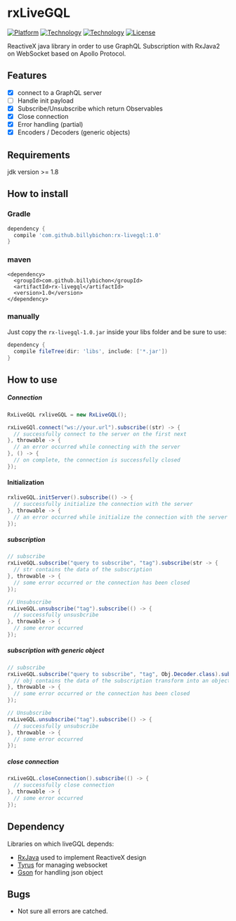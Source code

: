 # rxLiveGQL #

[![Platform](https://img.shields.io/badge/platform-Java-brightgreen.svg?style=flat)](https://www.java.com/en/)
[![Technology](https://img.shields.io/badge/technology-GraphQL-blue.svg?style=flat)](https://graphql.org/)
[![Technology](https://img.shields.io/badge/technology-ReactiveX-blue.svg?style=flat)](http://https://reactivex.io/)
[![License](http://img.shields.io/badge/license-MIT-yellow.svg?style=flat)](https://opensource.org/licenses/MIT)


ReactiveX java library in order to use GraphQL Subscription with RxJava2 on WebSocket based on Apollo Protocol.

## Features ##
- [x] connect to a GraphQL server
- [ ] Handle init payload
- [x] Subscribe/Unsubscribe which return Observables
- [x] Close connection
- [x] Error handling (partial)
- [x] Encoders / Decoders (generic objects)

## Requirements ##

jdk version >= 1.8

## How to install ##

### Gradle ###

```gradle
dependency {
  compile 'com.github.billybichon:rx-livegql:1.0'
}
```

### maven ###

```maven
<dependency>
  <groupId>com.github.billybichon</groupId>
  <artifactId>rx-livegql</artifactId>
  <version>1.0</version>
</dependency>
```

### manually ###

Just copy the `rx-livegql-1.0.jar` inside your libs folder and be sure to use:
```gradle
dependency {
  compile fileTree(dir: 'libs', include: ['*.jar'])
}
```

## How to use ##

##### Connection #####
```java
RxLiveGQL rxliveGQL = new RxLiveGQL();

rxLiveGQl.connect("ws://your.url").subscribe((str) -> {
  // successfully connect to the server on the first next
}, throwable -> {
  // an error occurred while connecting with the server
}, () -> {
  // on complete, the connection is successfully closed
});
```

#### Initialization ####

```java
rxliveGQL.initServer().subscribe(() -> {
  // successfully initialize the connection with the server
}, throwable -> {
  // an error occurred while initialize the connection with the server
});
```

##### subscription #####
```java
// subscribe
rxLiveGQL.subscribe("query to subscribe", "tag").subscribe(str -> {
  // str contains the data of the subscription
}, throwable -> {
  // some error occurred or the connection has been closed
});

// Unsubscribe
rxLiveGQL.unsubscribe("tag").subscribe(() -> {
  // successfully unsusbcribe
}, throwable -> {
  // some error occurred
});
```

##### subscription with generic object #####
```java
// subscribe
rxLiveGQL.subscribe("query to subscribe", "tag", Obj.Decoder.class).subscribe(obj -> {
  // obj contains the data of the subscription transform into an object by the decoder
}, throwable -> {
  // some error occurred or the connection has been closed
});

// Unsubscribe
rxLiveGQL.unsubscribe("tag").subscribe(() -> {
  // successfully unsubscribe
}, throwable -> {
  // some error occurred
});
```

##### close connection #####
```java
rxLiveGQL.closeConnection().subscribe(() -> {
  // successfully close connection
}, throwable -> {
  // some error occurred
});
```

## Dependency ##

Libraries on which liveGQL depends:
  - [RxJava](https://github.com/ReactiveX/RxJava) used to implement ReactiveX design
  - [Tyrus](https://github.com/tyrus-project/tyrus) for managing websocket
  - [Gson](https://github.com/google/gson) for handling json object

## Bugs ##
  - Not sure all errors are catched.
